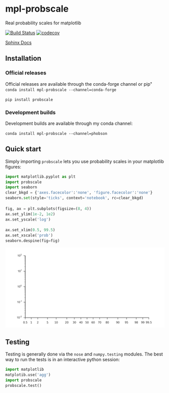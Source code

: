 # mpl-probscale
Real probability scales for matplotlib

[![Build Status](https://travis-ci.org/phobson/mpl-probscale.svg)](https://travis-ci.org/phobson/mpl-probscale)
[![codecov](https://codecov.io/gh/phobson/mpl-probscale/branch/master/graph/badge.svg)](https://codecov.io/gh/phobson/mpl-probscale)


[Sphinx Docs](http://phobson.github.io/mpl-probscale/)

## Installation

### Official releases

Official releases are available through the conda-forge channel or pip"
`conda install mpl-probscale --channel=conda-forge`

`pip install probscale`

### Development builds

Development builds are available through my conda channel:

`conda install mpl-probscale --channel=phobson`



## Quick start

Simply importing `probscale` lets you use probability scales in your matplotlib figures:

```python
import matplotlib.pyplot as plt
import probscale
import seaborn
clear_bkgd = {'axes.facecolor':'none', 'figure.facecolor':'none'}
seaborn.set(style='ticks', context='notebook', rc=clear_bkgd)

fig, ax = plt.subplots(figsize=(8, 4))
ax.set_ylim(1e-2, 1e2)
ax.set_yscale('log')

ax.set_xlim(0.5, 99.5)
ax.set_xscale('prob')
seaborn.despine(fig=fig)
```

![Alt text](docs/img/example.png "Example axes")

## Testing

Testing is generally done via the ``nose`` and ``numpy.testing`` modules.
The best way to run the tests is in an interactive python session:

```python
import matplotlib
matplotib.use('agg')
import probscale
probscale.test()
```
